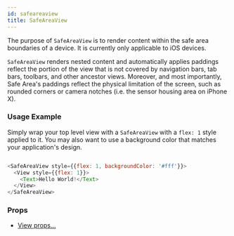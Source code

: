 ```yaml
---
id: safeareaview
title: SafeAreaView
---
```


The purpose of `SafeAreaView` is to render content within the safe area boundaries of a device. It is currently only applicable to iOS devices.

`SafeAreaView` renders nested content and automatically applies paddings reflect the portion of the view that is not covered by navigation bars, tab bars, toolbars, and other ancestor views. Moreover, and most importantly, Safe Area's paddings reflect the physical limitation of the screen, such as rounded corners or camera notches (i.e. the sensor housing area on iPhone X).

### Usage Example

Simply wrap your top level view with a `SafeAreaView` with a `flex: 1` style applied to it. You may also want to use a background color that matches your application's design.


```javascript

<SafeAreaView style={{flex: 1, backgroundColor: '#fff'}}>
  <View style={{flex: 1}}>
    <Text>Hello World!</Text>
  </View>
</SafeAreaView>

```


### Props

* [View props...](view.md#props)

